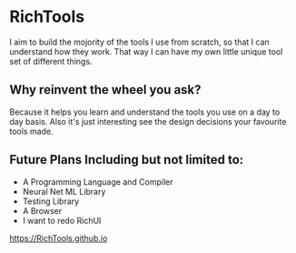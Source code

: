 # RichTools
I aim to build the mojority of the tools I use from scratch, so that I can understand how they work.
That way I can have my own little unique tool set of different things. 

## Why reinvent the wheel you ask?
Because it helps you learn and understand the tools you use on a day to day basis. Also it's just interesting see the design decisions your favourite tools made.

## Future Plans Including but not limited to:
- A Programming Language and Compiler
- Neural Net ML Library
- Testing Library
- A Browser
- I want to redo RichUI

https://RichTools.github.io
